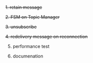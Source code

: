 ~~1. retain message~~

~~2. FSM on Topic Manager~~

~~3. unsubscribe~~

~~4. redelivery message on reconnection~~

5. performance test

6. documenation


